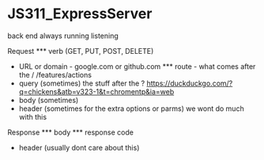 # JS311_ExpressServer

back end 
always running
listening

Request
*** verb (GET, PUT, POST, DELETE)
- URL or domain - google.com or github.com
*** route - what comes after the /  /features/actions
- query (sometimes) the stuff after the ?  https://duckduckgo.com/?q=chickens&atb=v323-1&t=chromentp&ia=web
- body (sometimes)
- header (sometimes for the extra options or parms) we wont do much with this

Response 
*** body
*** response code
- header (usually dont care about this)
